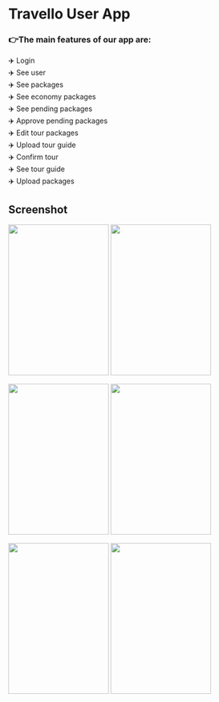 # Travello User App

### 👉The main features of our app are:
✈️ Login </br>
✈️ See user</br>
✈️ See packages</br>
✈️ See economy packages</br>
✈️ See pending packages</br>
✈️ Approve pending packages</br>
✈️ Edit tour packages</br>
✈️ Upload tour guide</br>
✈️ Confirm tour</br>
✈️ See tour guide</br>
✈️ Upload packages</br>


## Screenshot
<img src="https://user-images.githubusercontent.com/99319134/218323683-5bf29e03-948e-4d96-adce-b78413ddb324.jpeg" width="200" height="300" /> <img src="https://user-images.githubusercontent.com/99319134/218323687-db10bb96-4180-4510-9d5c-4dc0c11abd1e.jpeg" width="200" height="300" />

<img src="https://user-images.githubusercontent.com/99319134/218323689-ba15ef16-e495-4430-ae8b-88a50b635ff3.jpeg" width="200" height="300" /> <img src="https://user-images.githubusercontent.com/99319134/218323692-9066fb3d-dae7-4a54-9ca9-4f97a8c70183.jpeg" width="200" height="300" />

<img src="https://user-images.githubusercontent.com/99319134/218323697-682490ec-5b7c-4f4e-a3d9-341ff512977d.jpeg" width="200" height="300" /> <img src="https://user-images.githubusercontent.com/99319134/218323701-1c908d4f-2940-4d92-9594-0b0a397902ba.jpeg" width="200" height="300" />
